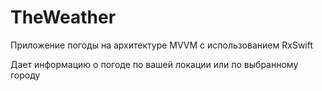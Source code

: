 # TheWeather

Приложение погоды на архитектуре MVVM с использованием RxSwift

Дает информацию о погоде по вашей локации или по выбранному городу

